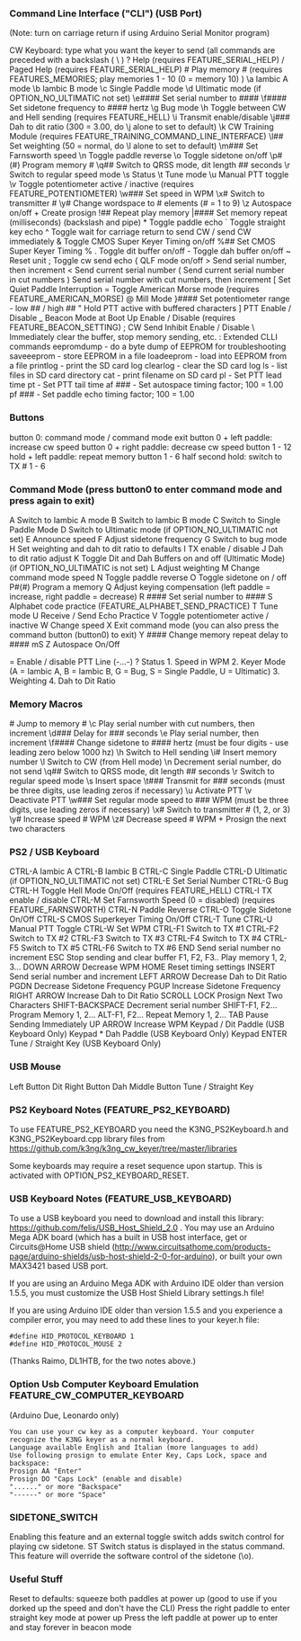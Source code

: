 ### Command Line Interface ("CLI") (USB Port)

(Note: turn on carriage return if using Arduino Serial Monitor program)

CW Keyboard: type what you want the keyer to send (all commands are preceded with a backslash ( \ )
\? Help (requires FEATURE_SERIAL_HELP)
\/ Paged Help (requires FEATURE_SERIAL_HELP)
\# Play memory # (requires FEATURES_MEMORIES; play memories 1 - 10 (0 = memory 10) )
\a Iambic A mode
\b Iambic B mode
\c Single Paddle mode
\d Ultimatic mode (if OPTION_NO_ULTIMATIC not set)
\e#### Set serial number to ####
\f#### Set sidetone frequency to #### hertz
\g Bug mode
\h Toggle between CW and Hell sending (requires FEATURE_HELL)
\i Transmit enable/disable
\j### Dah to dit ratio (300 = 3.00, do \j alone to set to default)
\k CW Training Module (requires FEATURE_TRAINING_COMMAND_LINE_INTERFACE)
\l## Set weighting (50 = normal, do \l alone to set to default)
\m### Set Farnsworth speed
\n Toggle paddle reverse
\o Toggle sidetone on/off
\p#(#) Program memory #
\q## Switch to QRSS mode, dit length ## seconds
\r Switch to regular speed mode
\s Status
\t Tune mode
\u Manual PTT toggle
\v Toggle potentiometer active / inactive (requires FEATURE_POTENTIOMETER)
\w### Set speed in WPM
\x# Switch to transmitter #
\y# Change wordspace to # elements (# = 1 to 9)
\z Autospace on/off
\+ Create prosign
\!## Repeat play memory
\|#### Set memory repeat (milliseconds) (backslash and pipe) \* Toggle paddle echo
\` Toggle straight key echo
\^ Toggle wait for carriage return to send CW / send CW immediately
\& Toggle CMOS Super Keyer Timing on/off
\%## Set CMOS Super Keyer Timing %
\. Toggle dit buffer on/off
\- Toggle dah buffer on/off
\~ Reset unit
\; Toggle cw send echo
\{ QLF mode on/off
\> Send serial number, then increment
\< Send current serial number
\( Send current serial number in cut numbers
\) Send serial number with cut numbers, then increment
\[ Set Quiet Paddle Interruption
\= Toggle American Morse mode (requires FEATURE_AMERICAN_MORSE)
\@ Mill Mode
\}#### Set potentiometer range - low ## / high ##
\" Hold PTT active with buffered characters
\] PTT Enable / Disable
\_ Beacon Mode at Boot Up Enable / Disable (requires FEATURE_BEACON_SETTING)
\; CW Send Inhibit Enable / Disable
\\ Immediately clear the buffer, stop memory sending, etc.
\: Extended CLLI commands
eepromdump - do a byte dump of EEPROM for troubleshooting
saveeeprom <filename> - store EEPROM in a file
loadeeprom <filename> - load into EEPROM from a file
printlog - print the SD card log
clearlog - clear the SD card log
ls <directory> - list files in SD card directory
cat <filename> - print filename on SD card
pl <transmitter> <mS> - Set PTT lead time
pt <transmitter> <mS> - Set PTT tail time
af ### - Set autospace timing factor; 100 = 1.00
pf ### - Set paddle echo timing factor; 100 = 1.00

### Buttons

button 0: command mode / command mode exit
button 0 + left paddle: increase cw speed
button 0 + right paddle: decrease cw speed
button 1 - 12 hold + left paddle: repeat memory
button 1 - 6 half second hold: switch to TX # 1 - 6

### Command Mode (press button0 to enter command mode and press again to exit)

A Switch to Iambic A mode
B Switch to Iambic B mode
C Switch to Single Paddle Mode
D Switch to Ultimatic mode (if OPTION_NO_ULTIMATIC not set)
E Announce speed
F Adjust sidetone frequency
G Switch to bug mode
H Set weighting and dah to dit ratio to defaults
I TX enable / disable
J Dah to dit ratio adjust
K Toggle Dit and Dah Buffers on and off (Ultimatic Mode) (if OPTION_NO_ULTIMATIC is not set)
L Adjust weighting
M Change command mode speed
N Toggle paddle reverse
O Toggle sidetone on / off
P#(#) Program a memory
Q Adjust keying compensation (left paddle = increase, right paddle = decrease)
R #### Set serial number to ####
S Alphabet code practice (FEATURE_ALPHABET_SEND_PRACTICE)
T Tune mode
U Receive / Send Echo Practice
V Toggle potentiometer active / inactive
W Change speed
X Exit command mode (you can also press the command button (button0) to exit)
Y #### Change memory repeat delay to #### mS
Z Autospace On/Off

= Enable / disable PTT Line (-...-)
? Status 1. Speed in WPM 2. Keyer Mode (A = Iambic A, B = Iambic B, G = Bug, S = Single Paddle, U = Ultimatic) 3. Weighting 4. Dah to Dit Ratio

### Memory Macros

\# Jump to memory #
\c Play serial number with cut numbers, then increment
\d### Delay for ### seconds
\e Play serial number, then increment
\f#### Change sidetone to #### hertz (must be four digits - use leading zero below 1000 hz)
\h Switch to Hell sending
\i# Insert memory number
\l Switch to CW (from Hell mode)
\n Decrement serial number, do not send
\q## Switch to QRSS mode, dit length ## seconds
\r Switch to regular speed mode
\s Insert space
\t### Transmit for ### seconds (must be three digits, use leading zeros if necessary)
\u Activate PTT
\v Deactivate PTT
\w### Set regular mode speed to ### WPM (must be three digits, use leading zeros if necessary)
\x# Switch to transmitter # (1, 2, or 3)
\y# Increase speed # WPM
\z# Decrease speed # WPM
\+ Prosign the next two characters

### PS2 / USB Keyboard

CTRL-A Iambic A
CTRL-B Iambic B
CTRL-C Single Paddle
CTRL-D Ultimatic (if OPTION_NO_ULTIMATIC not set)
CTRL-E Set Serial Number
CTRL-G Bug
CTRL-H Toggle Hell Mode On/Off (requires FEATURE_HELL)
CTRL-I TX enable / disable
CTRL-M Set Farnsworth Speed (0 = disabled) (requires FEATURE_FARNSWORTH)
CTRL-N Paddle Reverse
CTRL-O Toggle Sidetone On/Off
CTRL-S CMOS Superkeyer Timing On/Off
CTRL-T Tune
CTRL-U Manual PTT Toggle
CTRL-W Set WPM
CTRL-F1 Switch to TX #1
CTRL-F2 Switch to TX #2
CTRL-F3 Switch to TX #3
CTRL-F4 Switch to TX #4
CTRL-F5 Switch to TX #5
CTRL-F6 Switch to TX #6
END Send serial number no increment
ESC Stop sending and clear buffer
F1, F2, F3.. Play memory 1, 2, 3...
DOWN ARROW Decrease WPM
HOME Reset timing settings
INSERT Send serial number and increment
LEFT ARROW Decrease Dah to Dit Ratio
PGDN Decrease Sidetone Frequency
PGUP Increase Sidetone Frequency
RIGHT ARROW Increase Dah to Dit Ratio
SCROLL LOCK Prosign Next Two Characters
SHIFT-BACKSPACE Decrement serial number
SHIFT-F1, F2... Program Memory 1, 2...
ALT-F1, F2... Repeat Memory 1, 2...
TAB Pause Sending Immediately
UP ARROW Increase WPM
Keypad / Dit Paddle (USB Keyboard Only)
Keypad \* Dah Paddle (USB Keyboard Only)
Keypad ENTER Tune / Straight Key (USB Keyboard Only)

### USB Mouse

Left Button Dit
Right Button Dah
Middle Button Tune / Straight Key

### PS2 Keyboard Notes (FEATURE_PS2_KEYBOARD)

To use FEATURE_PS2_KEYBOARD you need the K3NG_PS2Keyboard.h and K3NG_PS2Keyboard.cpp library files from https://github.com/k3ng/k3ng_cw_keyer/tree/master/libraries

Some keyboards may require a reset sequence upon startup. This is activated with OPTION_PS2_KEYBOARD_RESET.

### USB Keyboard Notes (FEATURE_USB_KEYBOARD)

To use a USB keyboard you need to download and install this library: https://github.com/felis/USB_Host_Shield_2.0 . You may use an Arduino Mega
ADK board (which has a built in USB host interface, get or Circuits@Home USB shield (http://www.circuitsathome.com/products-page/arduino-shields/usb-host-shield-2-0-for-arduino),
or built your own MAX3421 based USB port.

If you are using an Arduino Mega ADK with Arduino IDE older than version 1.5.5, you must customize the USB Host Shield Library settings.h file!

If you are using Arduino IDE older than version 1.5.5 and you experience a compiler error, you may need to add these lines to your keyer.h file:

    #define HID_PROTOCOL_KEYBOARD 1
    #define HID_PROTOCOL_MOUSE 2

(Thanks Raimo, DL1HTB, for the two notes above.)

### Option Usb Computer Keyboard Emulation FEATURE_CW_COMPUTER_KEYBOARD

(Arduino Due, Leonardo only)

    You can use your cw key as a computer keyboard. Your computer recognize the K3NG keyer as a normal keyboard.
    Language available English and Italian (more languages to add)
    Use following prosign to emulate Enter Key, Caps Lock, space and backspace:
    Prosign AA "Enter"
    Prosign DO "Caps Lock" (enable and disable)
    "......" or more "Backspace"
    "------" or more "Space"

### SIDETONE_SWITCH

Enabling this feature and an external toggle switch adds switch control for playing cw sidetone.
ST Switch status is displayed in the status command. This feature will override the software control of the sidetone (\o).

### Useful Stuff

Reset to defaults: squeeze both paddles at power up (good to use if you dorked up the speed and don't have the CLI)
Press the right paddle to enter straight key mode at power up
Press the left paddle at power up to enter and stay forever in beacon mode
